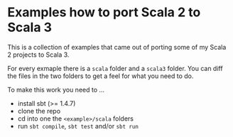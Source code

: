 # Examples how to port Scala 2 to Scala 3

This is a collection of examples that came out of porting some of my Scala 2 projects to Scala 3.

For every exmaple there is a `scala` folder and a `scala3` folder. You can diff the files in the two folders to get a feel for what you need to do.

To make this work you need to ...

* install sbt (>= 1.4.7)
* clone the repo
* cd into one the `<example>/scala` folders
* run `sbt compile`, `sbt test` and/or `sbt run`
